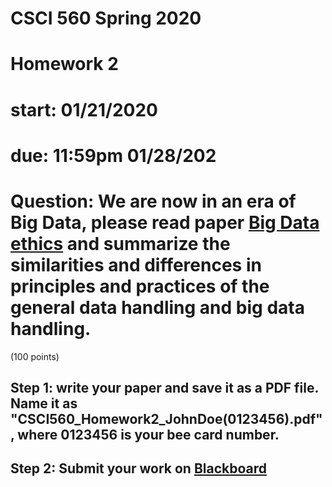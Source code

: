 # CSCI 560 Spring 2020
# Homework 2
# start: 01/21/2020
# due: 11:59pm 01/28/202

# Question: We are now in an era of Big Data, please read paper [Big Data ethics](https://github.com/ZhangNingSAU/Spring-2020-CSCI-560-Data-Management/blob/master/Resources/hw2.pdf) and summarize the similarities and differences in principles and practices of the general data handling and big data handling.
(100 points)
## Step 1: write your paper and save it as a PDF file. Name it as "CSCI560_Homework2_JohnDoe(0123456).pdf", where 0123456 is your bee card number.
## Step 2: Submit your work on [Blackboard](https://blackboard.sau.edu/)



